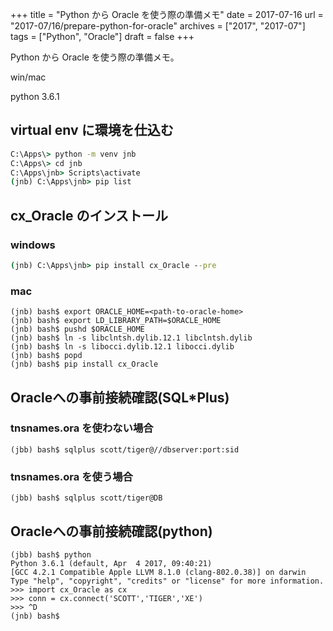 +++
title = "Python から Oracle を使う際の準備メモ"
date = 2017-07-16
url = "2017-07/16/prepare-python-for-oracle"
archives = ["2017", "2017-07"]
tags = ["Python", "Oracle"]
draft = false
+++

Python から Oracle を使う際の準備メモ。

<!--more-->

win/mac

python 3.6.1

## virtual env に環境を仕込む

```bat
C:\Apps\> python -m venv jnb
C:\Apps\> cd jnb
C:\Apps\jnb> Scripts\activate
(jnb) C:\Apps\jnb> pip list
```

## cx_Oracle のインストール

### windows

```bat
(jnb) C:\Apps\jnb> pip install cx_Oracle --pre
```

### mac

```shell-session
(jnb) bash$ export ORACLE_HOME=<path-to-oracle-home>
(jnb) bash$ export LD_LIBRARY_PATH=$ORACLE_HOME
(jnb) bash$ pushd $ORACLE_HOME
(jnb) bash$ ln -s libclntsh.dylib.12.1 libclntsh.dylib
(jnb) bash$ ln -s libocci.dylib.12.1 libocci.dylib
(jnb) bash$ popd
(jnb) bash$ pip install cx_Oracle
```

## Oracleへの事前接続確認(SQL*Plus)

### tnsnames.ora を使わない場合

```
(jbb) bash$ sqlplus scott/tiger@//dbserver:port:sid
```

### tnsnames.ora を使う場合

```
(jbb) bash$ sqlplus scott/tiger@DB
```

## Oracleへの事前接続確認(python)

```shell-session
(jbb) bash$ python
Python 3.6.1 (default, Apr  4 2017, 09:40:21) 
[GCC 4.2.1 Compatible Apple LLVM 8.1.0 (clang-802.0.38)] on darwin
Type "help", "copyright", "credits" or "license" for more information.
>>> import cx_Oracle as cx
>>> conn = cx.connect('SCOTT','TIGER','XE')
>>> ^D
(jnb) bash$
```

